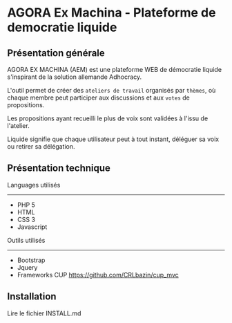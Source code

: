 ﻿AGORA Ex Machina - Plateforme de democratie liquide
==========================================================

Présentation générale
------------------------
AGORA EX MACHINA (AEM) est une plateforme WEB de démocratie liquide s'inspirant de la solution allemande Adhocracy.

L'outil permet de créer des `ateliers de travail` organisés par `thèmes`, où chaque membre peut participer aux discussions et aux `votes` de propositions.

Les propositions ayant recueilli le plus de voix sont validées à l'issu de l'atelier.

Liquide signifie que chaque utilisateur peut à tout instant, déléguer sa voix ou retirer sa délégation.

Présentation technique
---------------------------

Languages utilisés
*********************
* PHP 5
* HTML
* CSS 3
* Javascript


Outils utilisés
*********************
* Bootstrap
* Jquery
* Frameworks CUP <https://github.com/CRLbazin/cup_mvc>




Installation
-----------------
Lire le fichier INSTALL.md
